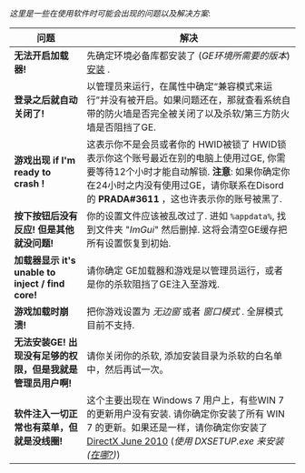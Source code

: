 *这里是一些在使用软件时可能会出现的问题以及解决方案*:

| 问题 |解决 |
|--|--|
| **无法开启加载器!** | 先确定环境必备库都安装了 (*GE环境所需要的版本*) [安装](/GettingStarted/Installation.md) . |
| **登录之后就自动关闭了!** | 以管理员来运行，在属性中确定“兼容模式来运行”并没有被开启。如果问题还在，那就查看系统自带的防火墙是否完全被关闭了以及杀软/第三方防火墙是否阻挡了GE. |
| **游戏出现 if I'm ready to crash !** | 这表示你不是会员或者你的 HWID被锁了 HWID锁表示你这个账号最近在别的电脑上使用过GE, 你需要等待12个小时才能自动解锁. **注意**: 如果你确定你在24小时之内没有使用过GE，请你联系在Disord的 **PRADA#3611** ，这也许表示你的账号被黑了. |
| **按下按钮后没有反应! 但是其他就没问题!** | 你的设置文件应该被乱改过了. 进如 ``%appdata%``, 找到文件夹 "*ImGui*" 然后删掉. 这将会清空GE缓存把所有设置恢复到初始. |
| **加载器显示 it's unable to inject / find core!** | 请你确定 GE加载器和游戏是以管理员运行，或者是你的杀软阻挡了GE注入至游戏. |
| **游戏加载时崩溃!** | 把你游戏设置为 *无边窗* 或者 *窗口模式* . 全屏模式目前不支持. |
| **无法安装GE! 出现没有足够的权限，但是我就是管理员用户啊!** | 请你关闭你的杀软, 添加安装目录为杀软的白名单中，然后再试一次。 |
| **软件注入一切正常也有菜单，但就是没线圈!** | 这个主要出现在 Windows 7 用户上，有些WIN 7 的更新用户没有安装. 请你确定你安装了所有 WIN 7 的更新。如果还是一样，请你确定你安装了 [DirectX June 2010](https://www.microsoft.com/en-us/download/confirmation.aspx?id=8109) (*使用 DXSETUP.exe 来安装([在哪?](https://s.put.re/EHZ1Y5R.png))*) |
